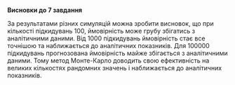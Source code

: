 **Висновки до 7 завдання**

За результатами різних симуляцій можна зробити висновок, що при кількості підкидувань 100, ймовірність може грубу збігатись з аналітичними даними. Від 1000 підкидувань ймовірність стає все точнішою та наближається до аналітичних показників. Для 100000 підкидувань прогнозована ймовірність майже збігається з аналітичними даними. Тому метод Монте-Карло доводить свою ефективність на великих кількостях рандомних значень і наближається до аналітичних показників.
